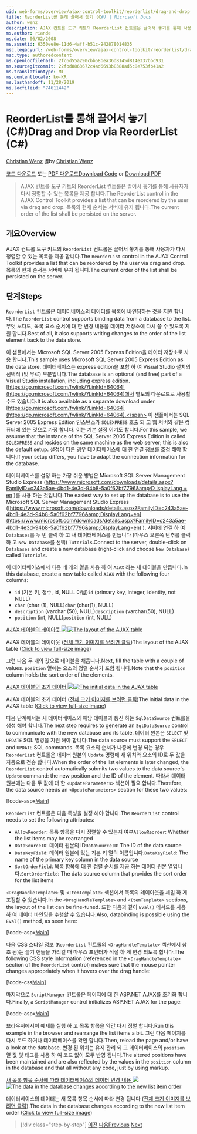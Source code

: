 ```yaml
---
uid: web-forms/overview/ajax-control-toolkit/reorderlist/drag-and-drop-via-reorderlist-cs
title: ReorderList를 통해 끌어서 놓기 (C#) | Microsoft Docs
author: wenz
description: AJAX 컨트롤 도구 키트의 ReorderList 컨트롤은 끌어서 놓기를 통해 사용자가 다시 정렬할 수 있는 목록을 제공 합니다. 목록의 현재 순서는 ...
ms.author: riande
ms.date: 06/02/2008
ms.assetid: 6350ee8e-11d6-4aff-b51c-942878014835
msc.legacyurl: /web-forms/overview/ajax-control-toolkit/reorderlist/drag-and-drop-via-reorderlist-cs
msc.type: authoredcontent
ms.openlocfilehash: 2fc6d55a290cbb58bea36d8145d814e337bbd931
ms.sourcegitcommit: 22fbd8863672c4ad6693b8388ad5c8e753fb41a2
ms.translationtype: MT
ms.contentlocale: ko-KR
ms.lasthandoff: 11/28/2019
ms.locfileid: "74611442"
---
```

# <a name="drag-and-drop-via-reorderlist-c"></a><span data-ttu-id="3c069-104">ReorderList를 통해 끌어서 놓기(C#)</span><span class="sxs-lookup"><span data-stu-id="3c069-104">Drag and Drop via ReorderList (C#)</span></span>

<span data-ttu-id="3c069-105">[Christian Wenz](https://github.com/wenz) 별</span><span class="sxs-lookup"><span data-stu-id="3c069-105">by [Christian Wenz](https://github.com/wenz)</span></span>

<span data-ttu-id="3c069-106">[코드 다운로드](https://download.microsoft.com/download/9/3/f/93f8daea-bebd-4821-833b-95205389c7d0/ReorderList5.cs.zip) 또는 [PDF 다운로드](https://download.microsoft.com/download/2/d/c/2dc10e34-6983-41d4-9c08-f78f5387d32b/reorderlist5CS.pdf)</span><span class="sxs-lookup"><span data-stu-id="3c069-106">[Download Code](https://download.microsoft.com/download/9/3/f/93f8daea-bebd-4821-833b-95205389c7d0/ReorderList5.cs.zip) or [Download PDF](https://download.microsoft.com/download/2/d/c/2dc10e34-6983-41d4-9c08-f78f5387d32b/reorderlist5CS.pdf)</span></span>

> <span data-ttu-id="3c069-107">AJAX 컨트롤 도구 키트의 ReorderList 컨트롤은 끌어서 놓기를 통해 사용자가 다시 정렬할 수 있는 목록을 제공 합니다.</span><span class="sxs-lookup"><span data-stu-id="3c069-107">The ReorderList control in the AJAX Control Toolkit provides a list that can be reordered by the user via drag and drop.</span></span> <span data-ttu-id="3c069-108">목록의 현재 순서는 서버에 유지 됩니다.</span><span class="sxs-lookup"><span data-stu-id="3c069-108">The current order of the list shall be persisted on the server.</span></span>

## <a name="overview"></a><span data-ttu-id="3c069-109">개요</span><span class="sxs-lookup"><span data-stu-id="3c069-109">Overview</span></span>

<span data-ttu-id="3c069-110">AJAX 컨트롤 도구 키트의 `ReorderList` 컨트롤은 끌어서 놓기를 통해 사용자가 다시 정렬할 수 있는 목록을 제공 합니다.</span><span class="sxs-lookup"><span data-stu-id="3c069-110">The `ReorderList` control in the AJAX Control Toolkit provides a list that can be reordered by the user via drag and drop.</span></span> <span data-ttu-id="3c069-111">목록의 현재 순서는 서버에 유지 됩니다.</span><span class="sxs-lookup"><span data-stu-id="3c069-111">The current order of the list shall be persisted on the server.</span></span>

## <a name="steps"></a><span data-ttu-id="3c069-112">단계</span><span class="sxs-lookup"><span data-stu-id="3c069-112">Steps</span></span>

<span data-ttu-id="3c069-113">`ReorderList` 컨트롤은 데이터베이스의 데이터를 목록에 바인딩하는 것을 지원 합니다.</span><span class="sxs-lookup"><span data-stu-id="3c069-113">The `ReorderList` control supports binding data from a database to the list.</span></span> <span data-ttu-id="3c069-114">무엇 보다도, 목록 요소 순서에 대 한 변경 내용을 데이터 저장소에 다시 쓸 수 있도록 지원 합니다.</span><span class="sxs-lookup"><span data-stu-id="3c069-114">Best of all, it also supports writing changes to the order of the list element back to the data store.</span></span>

<span data-ttu-id="3c069-115">이 샘플에서는 Microsoft SQL Server 2005 Express Edition을 데이터 저장소로 사용 합니다.</span><span class="sxs-lookup"><span data-stu-id="3c069-115">This sample uses Microsoft SQL Server 2005 Express Edition as the data store.</span></span> <span data-ttu-id="3c069-116">데이터베이스는 express edition을 포함 하 여 Visual Studio 설치의 선택적 (및 무료) 부분입니다.</span><span class="sxs-lookup"><span data-stu-id="3c069-116">The database is an optional (and free) part of a Visual Studio installation, including express edition.</span></span> <span data-ttu-id="3c069-117">[https://go.microsoft.com/fwlink/?LinkId=64064](https://go.microsoft.com/fwlink/?LinkId=64064)에서 별도의 다운로드로 사용할 수도 있습니다.</span><span class="sxs-lookup"><span data-stu-id="3c069-117">It is also available as a separate download under [https://go.microsoft.com/fwlink/?LinkId=64064](https://go.microsoft.com/fwlink/?LinkId=64064).</span></span> <span data-ttu-id="3c069-118">이 샘플에서는 SQL Server 2005 Express Edition 인스턴스가 `SQLEXPRESS` 호출 되 고 웹 서버와 같은 컴퓨터에 있는 것으로 가정 합니다. 이는 기본 설정 이기도 합니다.</span><span class="sxs-lookup"><span data-stu-id="3c069-118">For this sample, we assume that the instance of the SQL Server 2005 Express Edition is called `SQLEXPRESS` and resides on the same machine as the web server; this is also the default setup.</span></span> <span data-ttu-id="3c069-119">설정이 다른 경우 데이터베이스에 대 한 연결 정보를 조정 해야 합니다.</span><span class="sxs-lookup"><span data-stu-id="3c069-119">If your setup differs, you have to adapt the connection information for the database.</span></span>

<span data-ttu-id="3c069-120">데이터베이스를 설정 하는 가장 쉬운 방법은 Microsoft SQL Server Management Studio Express ([https://www.microsoft.com/downloads/details.aspx?FamilyID=c243a5ae-4bd1-4e3d-94b8-5a0f62bf7796&amp;D isplayLang = en](https://www.microsoft.com/downloads/details.aspx?FamilyID=c243a5ae-4bd1-4e3d-94b8-5a0f62bf7796&amp;DisplayLang=en) )를 사용 하는 것입니다.</span><span class="sxs-lookup"><span data-stu-id="3c069-120">The easiest way to set up the database is to use the Microsoft SQL Server Management Studio Express ([https://www.microsoft.com/downloads/details.aspx?FamilyID=c243a5ae-4bd1-4e3d-94b8-5a0f62bf7796&amp;DisplayLang=en](https://www.microsoft.com/downloads/details.aspx?FamilyID=c243a5ae-4bd1-4e3d-94b8-5a0f62bf7796&amp;DisplayLang=en) ).</span></span> <span data-ttu-id="3c069-121">서버에 연결 하 여 `Databases`를 두 번 클릭 하 고 새 데이터베이스를 만듭니다 (마우스 오른쪽 단추를 클릭 하 고 `New Database`를 선택) `Tutorials`.</span><span class="sxs-lookup"><span data-stu-id="3c069-121">Connect to the server, double-click on `Databases` and create a new database (right-click and choose `New Database`) called `Tutorials`.</span></span>

<span data-ttu-id="3c069-122">이 데이터베이스에서 다음 네 개의 열을 사용 하 여 `AJAX` 라는 새 테이블을 만듭니다.</span><span class="sxs-lookup"><span data-stu-id="3c069-122">In this database, create a new table called `AJAX` with the following four columns:</span></span>

- <span data-ttu-id="3c069-123">`id` (기본 키, 정수, id, NULL 아님)</span><span class="sxs-lookup"><span data-stu-id="3c069-123">`id` (primary key, integer, identity, not NULL)</span></span>
- <span data-ttu-id="3c069-124">`char` (char (1), NULL)</span><span class="sxs-lookup"><span data-stu-id="3c069-124">`char` (char(1), NULL)</span></span>
- <span data-ttu-id="3c069-125">`description` (varchar (50), NULL)</span><span class="sxs-lookup"><span data-stu-id="3c069-125">`description` (varchar(50), NULL)</span></span>
- <span data-ttu-id="3c069-126">`position` (int, NULL)</span><span class="sxs-lookup"><span data-stu-id="3c069-126">`position` (int, NULL)</span></span>

<span data-ttu-id="3c069-127">[AJAX 테이블의 레이아웃 ![](drag-and-drop-via-reorderlist-cs/_static/image2.png)](drag-and-drop-via-reorderlist-cs/_static/image1.png)</span><span class="sxs-lookup"><span data-stu-id="3c069-127">[![The layout of the AJAX table](drag-and-drop-via-reorderlist-cs/_static/image2.png)](drag-and-drop-via-reorderlist-cs/_static/image1.png)</span></span>

<span data-ttu-id="3c069-128">AJAX 테이블의 레이아웃 ([전체 크기 이미지를 보려면 클릭](drag-and-drop-via-reorderlist-cs/_static/image3.png))</span><span class="sxs-lookup"><span data-stu-id="3c069-128">The layout of the AJAX table ([Click to view full-size image](drag-and-drop-via-reorderlist-cs/_static/image3.png))</span></span>

<span data-ttu-id="3c069-129">그런 다음 두 개의 값으로 테이블을 채웁니다.</span><span class="sxs-lookup"><span data-stu-id="3c069-129">Next, fill the table with a couple of values.</span></span> <span data-ttu-id="3c069-130">`position` 열에는 요소의 정렬 순서가 포함 됩니다.</span><span class="sxs-lookup"><span data-stu-id="3c069-130">Note that the `position` column holds the sort order of the elements.</span></span>

<span data-ttu-id="3c069-131">[AJAX 테이블의 초기 데이터 ![](drag-and-drop-via-reorderlist-cs/_static/image5.png)](drag-and-drop-via-reorderlist-cs/_static/image4.png)</span><span class="sxs-lookup"><span data-stu-id="3c069-131">[![The initial data in the AJAX table](drag-and-drop-via-reorderlist-cs/_static/image5.png)](drag-and-drop-via-reorderlist-cs/_static/image4.png)</span></span>

<span data-ttu-id="3c069-132">AJAX 테이블의 초기 데이터 ([전체 크기 이미지를 보려면 클릭](drag-and-drop-via-reorderlist-cs/_static/image6.png))</span><span class="sxs-lookup"><span data-stu-id="3c069-132">The initial data in the AJAX table ([Click to view full-size image](drag-and-drop-via-reorderlist-cs/_static/image6.png))</span></span>

<span data-ttu-id="3c069-133">다음 단계에서는 새 데이터베이스와 해당 테이블과 통신 하는 `SqlDataSource` 컨트롤을 생성 해야 합니다.</span><span class="sxs-lookup"><span data-stu-id="3c069-133">The next step requires to generate an `SqlDataSource` control to communicate with the new database and its table.</span></span> <span data-ttu-id="3c069-134">데이터 원본은 `SELECT` 및 `UPDATE` SQL 명령을 지원 해야 합니다.</span><span class="sxs-lookup"><span data-stu-id="3c069-134">The data source must support the `SELECT` and `UPDATE` SQL commands.</span></span> <span data-ttu-id="3c069-135">목록 요소의 순서가 나중에 변경 되는 경우 `ReorderList` 컨트롤은 데이터 원본의 `Update` 명령에 새 위치와 요소의 ID로 두 값을 자동으로 전송 합니다.</span><span class="sxs-lookup"><span data-stu-id="3c069-135">When the order of the list elements is later changed, the `ReorderList` control automatically submits two values to the data source's `Update` command: the new position and the ID of the element.</span></span> <span data-ttu-id="3c069-136">따라서 데이터 원본에는 다음 두 값에 대 한 `<UpdateParameters>` 섹션이 필요 합니다.</span><span class="sxs-lookup"><span data-stu-id="3c069-136">Therefore, the data source needs an `<UpdateParameters>` section for these two values:</span></span>

[!code-aspx[Main](drag-and-drop-via-reorderlist-cs/samples/sample1.aspx)]

<span data-ttu-id="3c069-137">`ReorderList` 컨트롤은 다음 특성을 설정 해야 합니다.</span><span class="sxs-lookup"><span data-stu-id="3c069-137">The `ReorderList` control needs to set the following attributes:</span></span>

- <span data-ttu-id="3c069-138">`AllowReorder`: 목록 항목을 다시 정렬할 수 있는지 여부</span><span class="sxs-lookup"><span data-stu-id="3c069-138">`AllowReorder`: Whether the list items may be rearranged</span></span>
- <span data-ttu-id="3c069-139">`DataSourceID`: 데이터 원본의 ID</span><span class="sxs-lookup"><span data-stu-id="3c069-139">`DataSourceID`: The ID of the data source</span></span>
- <span data-ttu-id="3c069-140">`DataKeyField`: 데이터 원본에 있는 기본 키 열의 이름입니다.</span><span class="sxs-lookup"><span data-stu-id="3c069-140">`DataKeyField`: The name of the primary key column in the data source</span></span>
- <span data-ttu-id="3c069-141">`SortOrderField`: 목록 항목에 대 한 정렬 순서를 제공 하는 데이터 원본 열입니다.</span><span class="sxs-lookup"><span data-stu-id="3c069-141">`SortOrderField`: The data source column that provides the sort order for the list items</span></span>

<span data-ttu-id="3c069-142">`<DragHandleTemplate>` 및 `<ItemTemplate>` 섹션에서 목록의 레이아웃을 세밀 하 게 조정할 수 있습니다.</span><span class="sxs-lookup"><span data-stu-id="3c069-142">In the `<DragHandleTemplate>` and `<ItemTemplate>` sections, the layout of the list can be fine-tuned.</span></span> <span data-ttu-id="3c069-143">또한 다음과 같이 `Eval()` 메서드를 사용 하 여 데이터 바인딩을 수행할 수 있습니다.</span><span class="sxs-lookup"><span data-stu-id="3c069-143">Also, databinding is possible using the `Eval()` method, as seen here:</span></span>

[!code-aspx[Main](drag-and-drop-via-reorderlist-cs/samples/sample2.aspx)]

<span data-ttu-id="3c069-144">다음 CSS 스타일 정보 (`ReorderList` 컨트롤의 `<DragHandleTemplate>` 섹션에서 참조 됨)는 끌기 핸들을 가리킬 때 마우스 포인터가 적절 하 게 변경 되도록 합니다.</span><span class="sxs-lookup"><span data-stu-id="3c069-144">The following CSS style information (referenced in the `<DragHandleTemplate>` section of the `ReorderList` control) makes sure that the mouse pointer changes appropriately when it hovers over the drag handle:</span></span>

[!code-css[Main](drag-and-drop-via-reorderlist-cs/samples/sample3.css)]

<span data-ttu-id="3c069-145">마지막으로 `ScriptManager` 컨트롤은 페이지에 대 한 ASP.NET AJAX를 초기화 합니다.</span><span class="sxs-lookup"><span data-stu-id="3c069-145">Finally, a `ScriptManager` control initializes ASP.NET AJAX for the page:</span></span>

[!code-aspx[Main](drag-and-drop-via-reorderlist-cs/samples/sample4.aspx)]

<span data-ttu-id="3c069-146">브라우저에서이 예제를 실행 하 고 목록 항목을 약간 다시 정렬 합니다.</span><span class="sxs-lookup"><span data-stu-id="3c069-146">Run this example in the browser and rearrange the list items a bit.</span></span> <span data-ttu-id="3c069-147">그런 다음 페이지를 다시 로드 하거나 데이터베이스를 확인 합니다.</span><span class="sxs-lookup"><span data-stu-id="3c069-147">Then, reload the page and/or have a look at the database.</span></span> <span data-ttu-id="3c069-148">변경 된 위치는 유지 관리 되 고 데이터베이스의 `position` 열 값 및 태그를 사용 하 여 코드 없이 모두 반영 됩니다.</span><span class="sxs-lookup"><span data-stu-id="3c069-148">The altered positions have been maintained and are also reflected by the values in the `position` column in the database and that all without any code, just by using markup.</span></span>

<span data-ttu-id="3c069-149">[새 목록 항목 순서에 따라 데이터베이스의 데이터 변경 내용 ![](drag-and-drop-via-reorderlist-cs/_static/image8.png)](drag-and-drop-via-reorderlist-cs/_static/image7.png)</span><span class="sxs-lookup"><span data-stu-id="3c069-149">[![The data in the database changes according to the new list item order](drag-and-drop-via-reorderlist-cs/_static/image8.png)](drag-and-drop-via-reorderlist-cs/_static/image7.png)</span></span>

<span data-ttu-id="3c069-150">데이터베이스의 데이터는 새 목록 항목 순서에 따라 변경 됩니다 ([전체 크기 이미지를 보려면 클릭](drag-and-drop-via-reorderlist-cs/_static/image9.png)).</span><span class="sxs-lookup"><span data-stu-id="3c069-150">The data in the database changes according to the new list item order ([Click to view full-size image](drag-and-drop-via-reorderlist-cs/_static/image9.png))</span></span>

> [!div class="step-by-step"]
> <span data-ttu-id="3c069-151">[이전](using-postbacks-with-reorderlist-cs.md)
> [다음](using-postbacks-with-reorderlist-vb.md)</span><span class="sxs-lookup"><span data-stu-id="3c069-151">[Previous](using-postbacks-with-reorderlist-cs.md)
[Next](using-postbacks-with-reorderlist-vb.md)</span></span>
